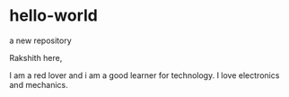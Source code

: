 # hello-world
a new repository

Rakshith here,

I am a red lover and i am a good learner for technology.
I love electronics and mechanics.
